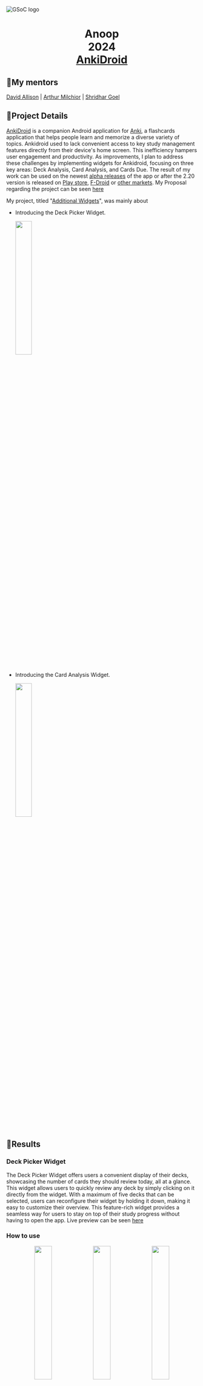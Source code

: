 ![GSoC logo](https://developers.google.com/open-source/gsoc/resources/downloads/GSoC-logo-horizontal.svg)

<h1 align="center">Anoop<br>2024<br> 
  <a href="[AnkiDroid](https://github.com/ankidroid/Anki-Android)">AnkiDroid</a> </h1>


## 🌼My mentors
[David Allison](https://github.com/david-allison) | [Arthur Milchior](https://github.com/Arthur-Milchior) | [Shridhar Goel](https://github.com/ShridharGoel)

## 🌸Project Details

[AnkiDroid](https://github.com/ankidroid/Anki-Android) is a companion Android application for [Anki](https://github.com/ankitects/anki), a 
flashcards application that helps people learn and memorize a diverse variety of topics. 
Ankidroid used to lack convenient access to key study management features directly from their device's home screen. 
This inefficiency hampers user engagement and productivity. As improvements, I plan to address these challenges by implementing widgets for Ankidroid, focusing on three key areas: Deck Analysis, Card Analysis, and Cards Due. The result of my work can be used on the newest [alpha releases](https://github.com/ankidroid/Anki-Android/releases) of the app or after the 2.20 version is released on [Play store](https://play.google.com/store/apps/details?id=com.ichi2.anki), [F-Droid](https://f-droid.org/packages/com.ichi2.anki/) or [other markets](https://github.com/ankidroid/Anki-Android#install).
My Proposal regarding the project can be seen [here](https://docs.google.com/document/d/1VLYzRhUfZdcgRViFrj_w5ASLvzz448aISbgRCdpIafE/edit?usp=sharing)

My project, titled "[Additional Widgets](https://summerofcode.withgoogle.com/programs/2024/projects/w1n3pqnM)", was mainly about
* Introducing the Deck Picker Widget.
  <p align="left">
    <img alt="" src="files/DeckPicker.png" width="30%" height="30%">
  </p>
* Introducing the Card Analysis Widget.
    <p align="left">
    <img alt="" src="files/CardAnalysis.png" width="30%" height="30%">
    </p>

## 🌻Results

### Deck Picker Widget
The Deck Picker Widget offers users a convenient display of their decks, showcasing the number of cards they should review today, all at a glance. 
This widget allows users to quickly review any deck by simply clicking on it directly from the widget. With a maximum of five decks that can be selected, 
users can reconfigure their widget by holding it down, making it easy to customize their overview. This feature-rich widget provides a seamless way for users to stay
on top of their study progress without having to open the app. Live preview can be seen [here](https://youtube.com/shorts/QCXAqqLnJfo)

### How to use
<p align="center">
    <img alt="" src="files/D1.png" width="30%" height="30%">   
    <img alt="" src="files/D2.png" width="30%" height="30%">
    <img alt="" src="files/D3.png" width="30%" height="30%">
</p>

<p align="center">
    <img alt="" src="files/D4.png" width="30%" height="30%">
    <img alt="" src="files/D5.png" width="30%" height="30%">
</p>

### Card Analysis Widget
The Card Analysis Widget delivers a detailed view of a single deck, presenting the number of cards they should review today. Unlike the Deck Picker Widget,
which covers multiple decks, this widget is dedicated to offering an in-depth focus on one specific deck. Users can personalize their widget by pressing and holding it,
making it a straightforward tool for staying engaged with their study routine directly from the home screen, without the need to open the app. Live preview can be seen [here](https://youtube.com/shorts/wriIqi-N-QU)

### How to use 

<p align="center">
    <img alt="" src="files/C1.png" width="30%" height="30%">
    <img alt="" src="files/C2.png" width="30%" height="30%">
</p>

## Working
Since both the Deck Picker Widget and the Card Analysis Widget function similarly, as outlined in the mind map below, their operation can be easily understood in the same context as
<p align="center">
    <img alt="" src="files/MapRe.svg" width="100%" height="100%">
</p>


## 📂 Pull Requests

Here's a list of the pull requests I created during GSoC 2024:

1. [[GSoC'24] Introducing AnalyticsWidgetProvider as ancestor of all widget classes. #16545](https://github.com/ankidroid/Anki-Android/pull/16545)
2. [[GSoC'24] Deck Picker Widget #16450](https://github.com/ankidroid/Anki-Android/pull/16450)
3. [[GSoC'24] Card Analysis Widget . #16982](https://github.com/ankidroid/Anki-Android/pull/16982)

## ✨ Outcome

This project successfully elevated the AnkiDroid app by implementing the Deck Picker and Card Analysis Widgets, delivering a more refined and accessible experience. These additions are designed to enhance user engagement, making it easier to monitor and manage study sessions directly from the home screen.
Note: I checked for accessibility issues using the Android Accessibility Scanner to ensure that the widgets provide an accessible experience for all users.

## 🌼Future Plans
I plan to continue contributing to the AnkiDroid community, but not being that much active for next two months. While I reduced the scope of my project to focus on the Deck Picker and Card Analysis Widget, I look forward to exploring the possibility of implementing the left widget post-GSoC.
